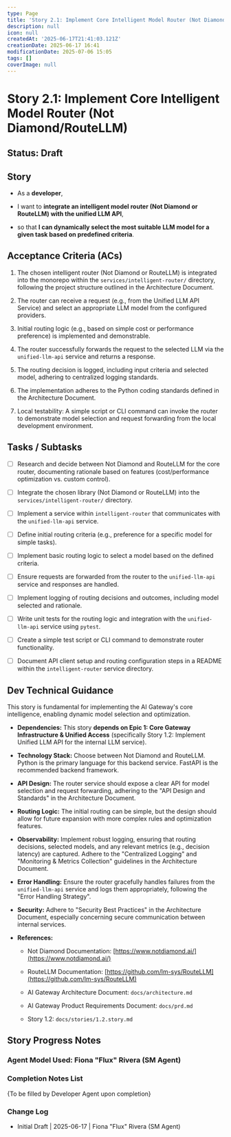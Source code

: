 ```yaml
---
type: Page
title: 'Story 2.1: Implement Core Intelligent Model Router (Not Diamond/RouteLLM)'
description: null
icon: null
createdAt: '2025-06-17T21:41:03.121Z'
creationDate: 2025-06-17 16:41
modificationDate: 2025-07-06 15:05
tags: []
coverImage: null
---
```


# Story 2.1: Implement Core Intelligent Model Router (Not Diamond/RouteLLM)

## Status: Draft

## Story

- As a **developer**,

- I want to **integrate an intelligent model router (Not Diamond or RouteLLM) with the unified LLM API**,

- so that **I can dynamically select the most suitable LLM model for a given task based on predefined criteria**.

## Acceptance Criteria (ACs)

1. The chosen intelligent router (Not Diamond or RouteLLM) is integrated into the monorepo within the `services/intelligent-router/` directory, following the project structure outlined in the Architecture Document.

2. The router can receive a request (e.g., from the Unified LLM API Service) and select an appropriate LLM model from the configured providers.

3. Initial routing logic (e.g., based on simple cost or performance preference) is implemented and demonstrable.

4. The router successfully forwards the request to the selected LLM via the `unified-llm-api` service and returns a response.

5. The routing decision is logged, including input criteria and selected model, adhering to centralized logging standards.

6. The implementation adheres to the Python coding standards defined in the Architecture Document.

7. Local testability: A simple script or CLI command can invoke the router to demonstrate model selection and request forwarding from the local development environment.

## Tasks / Subtasks

- [ ] Research and decide between Not Diamond and RouteLLM for the core router, documenting rationale based on features (cost/performance optimization vs. custom control).

- [ ] Integrate the chosen library (Not Diamond or RouteLLM) into the `services/intelligent-router/` directory.

- [ ] Implement a service within `intelligent-router` that communicates with the `unified-llm-api` service.

- [ ] Define initial routing criteria (e.g., preference for a specific model for simple tasks).

- [ ] Implement basic routing logic to select a model based on the defined criteria.

- [ ] Ensure requests are forwarded from the router to the `unified-llm-api` service and responses are handled.

- [ ] Implement logging of routing decisions and outcomes, including model selected and rationale.

- [ ] Write unit tests for the routing logic and integration with the `unified-llm-api` service using `pytest`.

- [ ] Create a simple test script or CLI command to demonstrate router functionality.

- [ ] Document API client setup and routing configuration steps in a README within the `intelligent-router` service directory.

## Dev Technical Guidance

This story is fundamental for implementing the AI Gateway's core intelligence, enabling dynamic model selection and optimization.

- **Dependencies:** This story **depends on Epic 1: Core Gateway Infrastructure & Unified Access** (specifically Story 1.2: Implement Unified LLM API for the internal LLM service).

- **Technology Stack:** Choose between Not Diamond and RouteLLM. Python is the primary language for this backend service. FastAPI is the recommended backend framework.

- **API Design:** The router service should expose a clear API for model selection and request forwarding, adhering to the "API Design and Standards" in the Architecture Document.

- **Routing Logic:** The initial routing can be simple, but the design should allow for future expansion with more complex rules and optimization features.

- **Observability:** Implement robust logging, ensuring that routing decisions, selected models, and any relevant metrics (e.g., decision latency) are captured. Adhere to the "Centralized Logging" and "Monitoring & Metrics Collection" guidelines in the Architecture Document.

- **Error Handling:** Ensure the router gracefully handles failures from the `unified-llm-api` service and logs them appropriately, following the "Error Handling Strategy".

- **Security:** Adhere to "Security Best Practices" in the Architecture Document, especially concerning secure communication between internal services.

- **References:**

    - Not Diamond Documentation: [https://www.notdiamond.ai/](https://www.notdiamond.ai/)

    - RouteLLM Documentation: [https://github.com/lm-sys/RouteLLM](https://github.com/lm-sys/RouteLLM)

    - AI Gateway Architecture Document: `docs/architecture.md`

    - AI Gateway Product Requirements Document: `docs/prd.md`

    - Story 1.2: `docs/stories/1.2.story.md`

## Story Progress Notes

### Agent Model Used: Fiona "Flux" Rivera (SM Agent)

### Completion Notes List

{To be filled by Developer Agent upon completion}

### Change Log

- Initial Draft | 2025-06-17 | Fiona "Flux" Rivera (SM Agent)


